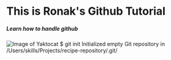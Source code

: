 # This is Ronak's Github Tutorial
##### Learn how to handle github
![Image of Yaktocat](https://www.google.com/search?client=firefox-b-d&q=github+images#imgrc=thYE3r73bm1jUM)
$ git init
Initialized empty Git repository in /Users/skills/Projects/recipe-repository/.git/
